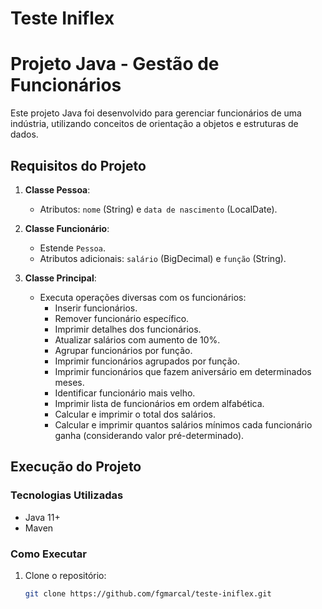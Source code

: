 # Teste Iniflex

# Projeto Java - Gestão de Funcionários

Este projeto Java foi desenvolvido para gerenciar funcionários de uma indústria, utilizando conceitos de orientação a objetos e estruturas de dados.

## Requisitos do Projeto

1. **Classe Pessoa**:
   - Atributos: `nome` (String) e `data de nascimento` (LocalDate).

2. **Classe Funcionário**:
   - Estende `Pessoa`.
   - Atributos adicionais: `salário` (BigDecimal) e `função` (String).

3. **Classe Principal**:
   - Executa operações diversas com os funcionários:
     - Inserir funcionários.
     - Remover funcionário específico.
     - Imprimir detalhes dos funcionários.
     - Atualizar salários com aumento de 10%.
     - Agrupar funcionários por função.
     - Imprimir funcionários agrupados por função.
     - Imprimir funcionários que fazem aniversário em determinados meses.
     - Identificar funcionário mais velho.
     - Imprimir lista de funcionários em ordem alfabética.
     - Calcular e imprimir o total dos salários.
     - Calcular e imprimir quantos salários mínimos cada funcionário ganha (considerando valor pré-determinado).

## Execução do Projeto

### Tecnologias Utilizadas

- Java 11+
- Maven

### Como Executar

1. Clone o repositório:
   ```bash
   git clone https://github.com/fgmarcal/teste-iniflex.git

